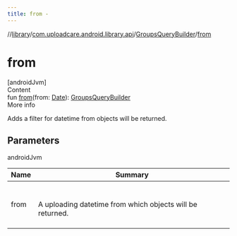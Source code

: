 ```yaml
---
title: from -
---
```

//[library](../../index.md)/[com.uploadcare.android.library.api](../index.md)/[GroupsQueryBuilder](index.md)/[from](from.md)



# from  
[androidJvm]  
Content  
fun [from](from.md)(from: [Date](https://developer.android.com/reference/kotlin/java/util/Date.html)): [GroupsQueryBuilder](index.md)  
More info  


Adds a filter for datetime from objects will be returned.



## Parameters  
  
androidJvm  
  
|  Name|  Summary| 
|---|---|
| <a name="com.uploadcare.android.library.api/GroupsQueryBuilder/from/#java.util.Date/PointingToDeclaration/"></a>from| <a name="com.uploadcare.android.library.api/GroupsQueryBuilder/from/#java.util.Date/PointingToDeclaration/"></a><br><br>A uploading datetime from which objects will be returned.<br><br>
  
  



